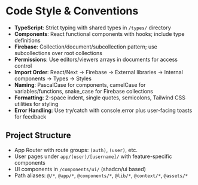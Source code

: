 # Code Style & Conventions

- **TypeScript**: Strict typing with shared types in `/types/` directory
- **Components**: React functional components with hooks; include type definitions
- **Firebase**: Collection/document/subcollection pattern; use subcollections over root collections
- **Permissions**: Use editors/viewers arrays in documents for access control
- **Import Order**: React/Next → Firebase → External libraries → Internal components → Types → Styles
- **Naming**: PascalCase for components, camelCase for variables/functions, snake_case for Firebase collections
- **Formatting**: 2-space indent, single quotes, semicolons, Tailwind CSS utilities for styling
- **Error Handling**: Use try/catch with console.error plus user-facing toasts for feedback

## Project Structure
- App Router with route groups: `(auth)`, `(user)`, etc.
- User pages under `app/(user)/[username]/` with feature-specific components
- UI components in `/components/ui/` (shadcn/ui based)
- Path aliases: `@/*`, `@app/*`, `@components/*`, `@lib/*`, `@context/*`, `@assets/*`